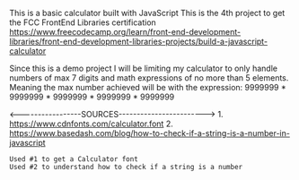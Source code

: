 This is a basic calculator built with JavaScript
This is the 4th project to get the FCC FrontEnd Libraries certification
https://www.freecodecamp.org/learn/front-end-development-libraries/front-end-development-libraries-projects/build-a-javascript-calculator


Since this is a demo project I will be limiting my calculator to only handle numbers of max 7 digits and math expressions of no more than 5 elements. Meaning the max number achieved will be with the expression: 9999999 * 9999999 * 9999999 * 9999999 * 9999999  

<-----------------SOURCES------------------------>
    1. https://www.cdnfonts.com/calculator.font
    2. https://www.basedash.com/blog/how-to-check-if-a-string-is-a-number-in-javascript

    Used #1 to get a Calculator font
    Used #2 to understand how to check if a string is a number